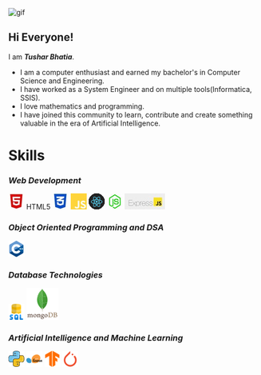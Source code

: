 ![gif](https://media3.giphy.com/media/v1.Y2lkPTc5MGI3NjExOGJtaDU2ejNxZHh0NXM5cXVhM2NuZjN3dmJ4NTRuajZ4YzdtdzEzbyZlcD12MV9pbnRlcm5hbF9naWZfYnlfaWQmY3Q9Zw/RbDKaczqWovIugyJmW/giphy.gif)
<h2>Hi Everyone!</h2>
I am <em><strong>Tushar Bhatia</strong></em>. 

<ul>
  <li>I am a computer enthusiast and earned my bachelor's in Computer Science and Engineering.</li>
  <li>I have worked as a System Engineer and on multiple tools(Informatica, SSIS).</li>
  <li>I love mathematics and programming.</li>
  <li>I have joined this community to learn, contribute and create something valuable in the era of Artificial Intelligence. </li>
</ul>

<h1>Skills</h1>

<h3><em>Web Development</em></h3>

![html](html.JPG) HTML5
![css](css.JPG)
![JavaScript](js.JPG)
![react](react.gif)
![NodeJs](nodejs.JPG)
![express](express.JPG)

<h3><em>Object Oriented Programming and DSA</em></h3>

![c++](c-.png)

<h3><em>Database Technologies</em></h3>

![sql](sql.png)
![mongodb](mongodb.svg)

<h3><em>Artificial Intelligence and Machine Learning</em></h3>

![python](python.png)
![scikit-learn](scikit-learn.png)
![tensorFlow](TensorFlow.png)
![pyTorch](PyTorch.png)



<!---
tusharx0809/tusharx0809 is a ✨ particular ✨ repository because its `README.md` (this file) appears on your GitHub profile.
You can click the Preview link to take a look at your changes.
--->

